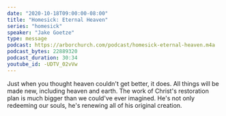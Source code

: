 ```yaml
---
date: "2020-10-18T09:00:00-08:00"
title: "Homesick: Eternal Heaven"
series: "homesick"
speaker: "Jake Goetze"
type: message
podcast: https://arborchurch.com/podcast/homesick-eternal-heaven.m4a
podcast_bytes: 22889320
podcast_duration: 30:34
youtube_id: -UDTV_02vVw
---
```


 Just when you thought heaven couldn't get better, it does. All things will be made new, including heaven and earth. The work of Christ's restoration plan is much bigger than we could've ever imagined. He's not only redeeming our souls, he's renewing all of his original creation. 
 
